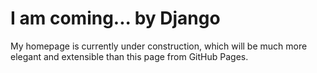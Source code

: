 # I am coming... by Django

My homepage is currently under construction, which will be much more elegant and extensible than this page from GitHub Pages.
